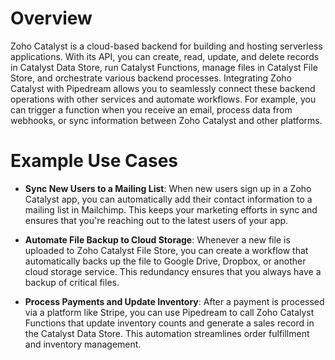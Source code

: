 # Overview

Zoho Catalyst is a cloud-based backend for building and hosting serverless applications. With its API, you can create, read, update, and delete records in Catalyst Data Store, run Catalyst Functions, manage files in Catalyst File Store, and orchestrate various backend processes. Integrating Zoho Catalyst with Pipedream allows you to seamlessly connect these backend operations with other services and automate workflows. For example, you can trigger a function when you receive an email, process data from webhooks, or sync information between Zoho Catalyst and other platforms.

# Example Use Cases

- **Sync New Users to a Mailing List**: When new users sign up in a Zoho Catalyst app, you can automatically add their contact information to a mailing list in Mailchimp. This keeps your marketing efforts in sync and ensures that you're reaching out to the latest users of your app.

- **Automate File Backup to Cloud Storage**: Whenever a new file is uploaded to Zoho Catalyst File Store, you can create a workflow that automatically backs up the file to Google Drive, Dropbox, or another cloud storage service. This redundancy ensures that you always have a backup of critical files.

- **Process Payments and Update Inventory**: After a payment is processed via a platform like Stripe, you can use Pipedream to call Zoho Catalyst Functions that update inventory counts and generate a sales record in the Catalyst Data Store. This automation streamlines order fulfillment and inventory management.
